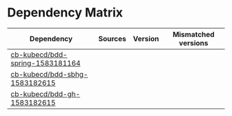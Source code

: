 # Dependency Matrix

Dependency | Sources | Version | Mismatched versions
---------- | ------- | ------- | -------------------
[cb-kubecd/bdd-spring-1583181164](https://github.com/cb-kubecd/bdd-spring-1583181164.git) |  | []() | 
[cb-kubecd/bdd-sbhg-1583182615](https://github.com/cb-kubecd/bdd-sbhg-1583182615.git) |  | []() | 
[cb-kubecd/bdd-gh-1583182615](https://github.com/cb-kubecd/bdd-gh-1583182615.git) |  | []() | 
